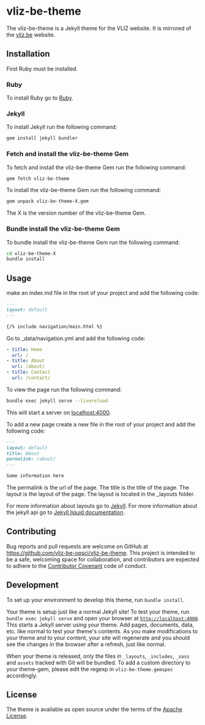 # vliz-be-theme

The vliz-be-theme is a Jekyll theme for the VLIZ website.
It is mirrored of the [vliz.be](https://www.vliz.be) website.

## Installation

First Ruby must be installed.

### Ruby

To install Ruby go to [Ruby](https://www.ruby-lang.org/en/documentation/installation/).

### Jekyll

To install Jekyll run the following command:

```bash
gem install jekyll bundler
```

### Fetch and install the vliz-be-theme Gem

To fetch and install the vliz-be-theme Gem run the following command:

```bash
gem fetch vliz-be-theme
```

To install the vliz-be-theme Gem run the following command:

```bash
gem unpack vliz-be-theme-X.gem
```

The X is the version number of the vliz-be-theme Gem.

### Bundle install the vliz-be-theme Gem

To bundle install the vliz-be-theme Gem run the following command:

```bash
cd vliz-be-theme-X
bundle install
```


## Usage

make an index.md file in the root of your project and add the following code:

```markdown
---
layout: default
---

{/% include navigation/main.html %}

```

Go to _data/navigation.yml and add the following code:

```yaml
- title: Home
  url: /
- title: About
  url: /about/
- title: Contact
  url: /contact/
```

To view the page run the following command:

```bash
bundle exec jekyll serve --livereload
```

This will start a server on [localhost:4000](http://localhost:4000).

To add a new page create a new file in the root of your project and add the following code:

```markdown
---
layout: default
title: About
permalink: /about/
---

Some information here
```

The permalink is the url of the page. The title is the title of the page.
The layout is the layout of the page. The layout is located in the _layouts folder.

For more information about layouts go to [Jekyll](https://jekyllrb.com/docs/layouts/).
For more information about the jekyll api go to [Jekyll liquid documentation](https://jekyllrb.com/docs/liquid/).

## Contributing

Bug reports and pull requests are welcome on GitHub at https://github.com/vliz-be-opsci/vliz-be-theme. This project is intended to be a safe, welcoming space for collaboration, and contributors are expected to adhere to the [Contributor Covenant](https://www.contributor-covenant.org/) code of conduct.

## Development

To set up your environment to develop this theme, run `bundle install`.

Your theme is setup just like a normal Jekyll site! To test your theme, run `bundle exec jekyll serve` and open your browser at [`http://localhost:4000`](http://localhost:4000). This starts a Jekyll server using your theme. Add pages, documents, data, etc. like normal to test your theme's contents. As you make modifications to your theme and to your content, your site will regenerate and you should see the changes in the browser after a refresh, just like normal.

When your theme is released, only the files in `_layouts`, `_includes`, `_sass` and `assets` tracked with Git will be bundled.
To add a custom directory to your theme-gem, please edit the regexp in `vliz-be-theme.gemspec` accordingly.

## License

The theme is available as open source under the terms of the [Apache License](./LICENSE).
